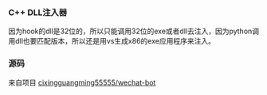 ### C++ DLL注入器

因为hook的dll是32位的，所以只能调用32位的exe或者dll去注入，因为python调用dll也要匹配版本，所以还是用vs生成x86的exe应用程序来注入。

### 源码

来自项目 [cixingguangming55555/wechat-bot](https://github.com/cixingguangming55555/wechat-bot)